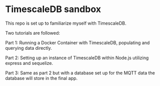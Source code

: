 # TimescaleDB sandbox

This repo is set up to familiarize myself with TimescaleDB.

Two tutorials are followed:

Part 1: Running a Docker Container with TimescaleDB, populating and querying data directly.

Part 2: Setting up an instance of TimescaleDB within Node.js utilizing express and sequelize.

Part 3: Same as part 2 but with a database set up for the MQTT data the database will store in the final app.